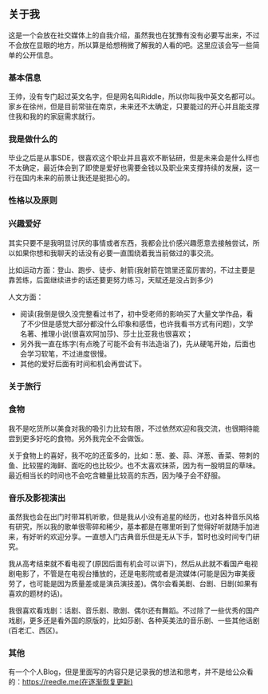 ## 关于我

这是一个会放在社交媒体上的自我介绍，虽然我也在犹豫有没有必要写出来，不过不会放在显眼的地方，所以算是给想稍微了解我的人看的吧。这里应该会写一些简单的公开信息。

### 基本信息

王帅，没有专门起过英文名字，但是网名叫Riddle，所以你叫我中英文名都可以。家乡在徐州，但是目前常驻在南京，未来还不太确定，只要能过的开心并且能支撑住我和我的的家庭需求就行。

### 我是做什么的

毕业之后是从事SDE，很喜欢这个职业并且喜欢不断钻研，但是未来会是什么样也不太确定，最近体会到了即使是爱好也需要金钱以及职业来支撑持续的发展，这一行在国内未来的前景让我还是挺担心的。

### 性格以及原则


### 兴趣爱好

其实只要不是我明显讨厌的事情或者东西，我都会比价感兴趣愿意去接触尝试，所以如果你想和我聊天的话没有必要一直围绕着我当前做过的事交流。

比如运动方面：登山、跑步、徒步、射箭(我射箭在馆里还蛮厉害的，不过主要是靠苦练，后面继续进步的话还要更努力练习，天赋还是没占到多少)

人文方面：
- 阅读(我倒是很久没完整看过书了，初中受老师的影响买了大量文学作品，看了不少但是感觉大部分都没什么印象和感悟，也许我看书方式有问题)，文学名著、推理小说(很喜欢阿加莎)、莎士比亚我也很喜欢；
- 另外我一直在练字(有点晚了可能不会有书法造诣了)，先从硬笔开始，后面也会学习软笔，不过进度很慢。
- 其他的爱好后面有时间和机会再尝试下。

### 关于旅行



### 食物

我不是吃货所以美食对我的吸引力比较有限，不过依然欢迎和我交流，也很期待能尝到更多好吃的食物。另外我完全不会做饭。

关于食物上的喜好，我不吃的还蛮多的，比如：葱、姜、蒜、洋葱、香菜、带刺的鱼、比较猩的海鲜、面吃的也比较少。也不太喜欢抹茶，因为有一股明显的草味。最近相当长的时间也不会吃含糖量比较高的东西，因为嗓子会不舒服。

### 音乐及影视演出

虽然我也会在出门时带耳机听歌，但是我从小没有追星的经历，也对各种音乐风格有研究，所以我的歌单很零碎和稀少，基本都是在哪里听到了觉得好听就随手加进来，有好听的欢迎分享。一直想入门古典音乐但是无从下手，暂时也没时间专门研究。

我从高考结束就不看电视了(原因后面有机会可以讲下)，然后从此就不看国产电视剧电影了，不管是在电视台播放的，还是电影院或者是流媒体(可能是因为审美疲劳了，也可能是因为质量差或是演员演技差)。偶尔会看美剧、台剧、日剧(如果有喜欢的题材的话)。

我很喜欢看戏剧：话剧、音乐剧、歌剧、偶尔还有舞蹈。不过除了一些优秀的国产戏剧，更多还是看外国的原版的，比如莎剧、各种英美法的音乐剧、一些其他话剧(百老汇、西区)。

### 其他

有一个个人Blog，但是里面写的内容只是记录我的想法和思考，并不是给公众看的：https://reedle.me(在逐渐恢复更新)
